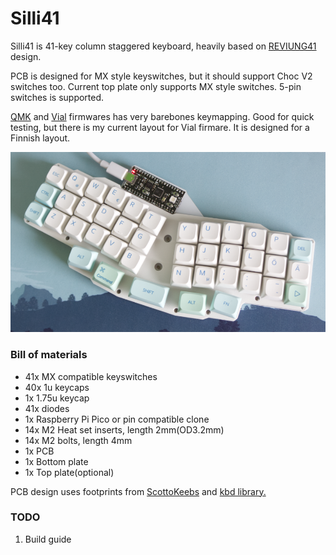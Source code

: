 # Silli41

Silli41 is 41-key column staggered keyboard, heavily based on [REVIUNG41](https://github.com/gtips/reviung "REVIUNG41") design.

PCB is designed for MX style keyswitches, but it should support Choc V2 switches too. Current top plate only supports MX style switches. 5-pin switches is supported.

[QMK](https://github.com/qmk/qmk_firmwarehttp:// "QMK") and [Vial](https://github.com/vial-kb/vial-qmk "Vial") firmwares has very barebones keymapping. Good for quick testing, but there is my current layout for Vial firmare. It is designed for a Finnish layout.

![](https://raw.githubusercontent.com/Squalius-cephalus/silli41/main/image.png)

### Bill of materials
- 41x MX compatible keyswitches
- 40x 1u keycaps
- 1x 1.75u keycap
- 41x diodes
- 1x Raspberry Pi Pico or pin compatible clone
- 14x M2 Heat set inserts, length 2mm(OD3.2mm)
- 14x M2 bolts, length 4mm
- 1x PCB
- 1x Bottom plate
- 1x Top plate(optional)

PCB design uses footprints from [ScottoKeebs](https://github.com/joe-scotto/scottokeebs/tree/main/Extras/ScottoKicad "ScottoKeebs") and [kbd library.](https://github.com/foostan/kbd "kbd library.")

### TODO
1. Build guide
